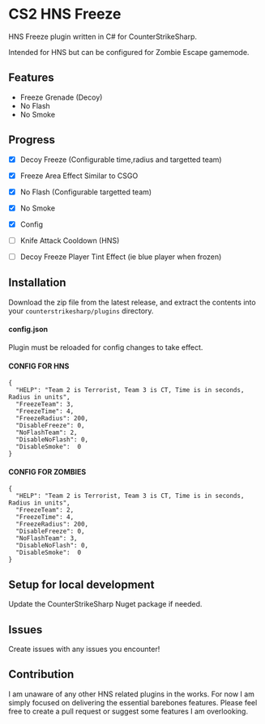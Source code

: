 # CS2 HNS Freeze

HNS Freeze plugin written in C# for CounterStrikeSharp.

Intended for HNS but can be configured for Zombie Escape gamemode.

## Features
- Freeze Grenade (Decoy)
- No Flash
- No Smoke


## Progress
- [x] Decoy Freeze (Configurable time,radius and targetted team)
- [X] Freeze Area Effect Similar to CSGO
- [x] No Flash (Configurable targetted team)
- [x] No Smoke
- [x] Config 
- [ ] Knife Attack Cooldown (HNS)
- [ ] Decoy Freeze Player Tint Effect (ie blue player when frozen)



## Installation
Download the zip file from the latest release, and extract the contents into your `counterstrikesharp/plugins` directory.

#### config.json
Plugin must be reloaded for config changes to take effect.

#### CONFIG FOR HNS
```
{
  "HELP": "Team 2 is Terrorist, Team 3 is CT, Time is in seconds, Radius in units",
  "FreezeTeam": 3,
  "FreezeTime": 4,
  "FreezeRadius": 200,
  "DisableFreeze": 0,
  "NoFlashTeam": 2,
  "DisableNoFlash": 0,
  "DisableSmoke":  0
}
```

#### CONFIG FOR ZOMBIES
```
{
  "HELP": "Team 2 is Terrorist, Team 3 is CT, Time is in seconds, Radius in units",
  "FreezeTeam": 2,
  "FreezeTime": 4,
  "FreezeRadius": 200,
  "DisableFreeze": 0,
  "NoFlashTeam": 3,
  "DisableNoFlash": 0,
  "DisableSmoke":  0
}
```


## Setup for local development
Update the CounterStrikeSharp Nuget package if needed. 

## Issues 
Create issues with any issues you encounter!

## Contribution
I am unaware of any other HNS related plugins in the works. For now I am simply focused on delivering the essential barebones features. Please feel free to create a pull request or suggest some features I am overlooking. 
